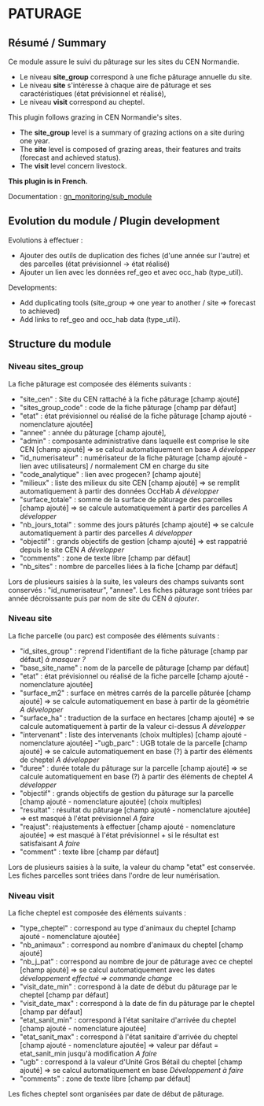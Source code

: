 # PATURAGE

## Résumé / Summary

Ce module assure le suivi du pâturage sur les sites du CEN Normandie.

- Le niveau **site_group** correspond à une fiche pâturage annuelle du site.
- Le niveau **site** s'intéresse à chaque aire de pâturage et ses caractéristiques (état prévisionnel et réalisé),
- Le niveau **visit** correspond au cheptel.

This plugin follows grazing in CEN Normandie's sites.

- The **site_group** level is a summary of grazing actions on a site during one year.
- The **site** level is composed of grazing areas, their features and traits (forecast and achieved status).
- The **visit** level concern livestock.

**This plugin is in French.**

Documentation : [gn_monitoring/sub_module](https://github.com/PnX-SI/gn_module_monitoring/blob/main/docs/sous_module.md)

## Evolution du module / Plugin development

Evolutions à effectuer :

- Ajouter des outils de duplication des fiches (d'une année sur l'autre) et des parcelles (état prévisionnel -> état réalisé)
- Ajouter un lien avec les données ref_geo et avec occ_hab (type_util).

Developments:

- Add duplicating tools (site_group => one year to another / site => forecast to achieved)
- Add links to ref_geo and occ_hab data (type_util).


## Structure du module

### Niveau sites_group

La fiche pâturage est composée des éléments suivants :
- "site_cen" : Site du CEN rattaché à la fiche pâturage [champ ajouté]
- "sites_group_code" : code de la fiche pâturage  [champ par défaut]
- "etat" : état prévisionnel ou réalisé de la fiche pâturage  [champ ajouté - nomenclature ajoutée]
- "annee" : année du pâturage  [champ ajouté],
- "admin" : composante administrative dans laquelle est comprise le site CEN  [champ ajouté] => se calcul automatiquement en base *A développer*
- "id_numerisateur" : numérisateur de la fiche pâturage [champ ajouté - lien avec utilisateurs] / normalement CM en charge du site
- "code_analytique" : lien avec progecen? [champ ajouté]
- "milieux" : liste des milieux du site CEN [champ ajouté] => se remplit automatiquement à partir des données OccHab *A développer*
- "surface_totale" : somme de la surface de pâturage des parcelles [champ ajouté] => se calcule automatiquement à partir des parcelles *A développer*
- "nb_jours_total" : somme des jours pâturés [champ ajouté] => se calcule automatiquement à partir des parcelles *A développer*
- "objectif" : grands objectifs de gestion [champ ajouté] => est rappatrié depuis le site CEN *A développer*
- "comments" : zone de texte libre [champ par défaut]
- "nb_sites" : nombre de parcelles liées à la fiche [champ par défaut]

Lors de plusieurs saisies à la suite, les valeurs des champs suivants sont conservés : "id_numerisateur", "annee". 
Les fiches pâturage sont triées par année décroissante puis par nom de site du CEN *à ajouter*.

### Niveau site

La fiche parcelle (ou parc) est composée des éléments suivants :
- "id_sites_group" : reprend l'identifiant de la fiche pâturage [champ par défaut] *à masquer ?*
- "base_site_name" : nom de la parcelle de pâturage [champ par défaut]
- "etat" : état prévisionnel ou réalisé de la fiche parcelle [champ ajouté - nomenclature ajoutée]
- "surface_m2" : surface en mètres carrés de la parcelle pâturée [champ ajouté] => se calcule automatiquement en base à partir de la géométrie *A développer*
- "surface_ha" : traduction de la surface en hectares [champ ajouté] => se calcule automatiquement à partir de la valeur ci-dessus *A développer*
- "intervenant" : liste des intervenants (choix multiples) [champ ajouté - nomenclature ajoutée]
-"ugb_parc" : UGB totale de la parcelle [champ ajouté] => se calcule automatiquement en base (?) à partir des éléments de cheptel *A développer*
- "duree" : durée totale du pâturage sur la parcelle [champ ajouté] => se calcule automatiquement en base (?) à partir des éléments de cheptel *A développer*
- "objectif" : grands objectifs de gestion du pâturage sur la parcelle [champ ajouté - nomenclature ajoutée] (choix multiples)
- "resultat" : résultat du pâturage [champ ajouté - nomenclature ajoutée] => est masqué à l'état prévisionnel *A faire*
- "reajust":  réajustements à effectuer [champ ajouté - nomenclature ajoutée] => est masqué à l'état prévisionnel + si le résultat est satisfaisant *A faire*
- "comment" : texte libre [champ par défaut]

Lors de plusieurs saisies à la suite, la valeur du champ "etat" est conservée. Les fiches parcelles sont triées dans l'ordre de leur numérisation.

### Niveau visit

La fiche cheptel est composée des éléments suivants :

- "type_cheptel" : correspond au type d'animaux du cheptel [champ ajouté - nomenclature ajoutée]
- "nb_animaux" : correspond au nombre d'animaux du cheptel [champ ajouté]
- "nb_j_pat" : correspond au nombre de jour de pâturage avec ce cheptel [champ ajouté] => se calcul automatiquement avec les dates *développement effectué => commande change*
- "visit_date_min" : correspond à la date de début du pâturage par le cheptel [champ par défaut]
- "visit_date_max" : correspond à la date de fin du pâturage par le cheptel [champ par défaut]
- "etat_sanit_min" : correspond à l'état sanitaire d'arrivée du cheptel [champ ajouté - nomenclature ajoutée]
- "etat_sanit_max" : correspond à l'état sanitaire d'arrivée du cheptel [champ ajouté - nomenclature ajoutée] => valeur par défaut = etat_sanit_min jusqu'à modification *A faire*
- "ugb" : correspond à la valeur d'Unité Gros Bétail du cheptel [champ ajouté] => se calcul automatiquement en base *Développement à faire*
- "comments" : zone de texte libre [champ par défaut]

Les fiches cheptel sont organisées par date de début de pâturage.
